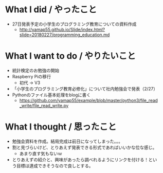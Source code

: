 # What I did / やったこと
- 27日発表予定の小学生のプログラミング教育についての資料作成
  - http://yamap55.github.io/Slide/index.html?slide=20180227/programming_education.md

# What I want to do / やりたいこと
- 統計検定のお勉強の開始
- Raspberry Piの移行
  - 初代 → V3
- 「小学生のプログラミング教育必修化」について社内勉強会で発表（2/27）
- Pythonのファイル基本処理をblogに書く
  - https://github.com/yamap55/example/blob/master/python3/file_read_write/file_read_write.py

# What I thought / 思ったこと
- 勉強会資料を作成。結局完成は前日になってしまった。。。
- 割と見づらいけど、とりあえず発表できる形式であればいいかな位な感じ。
  - あまり直す気もないｗ
- とりあえずの紹介と、興味があったら調べれるようにリンクを付ける！という目標は達成できそうなので良しとする。
